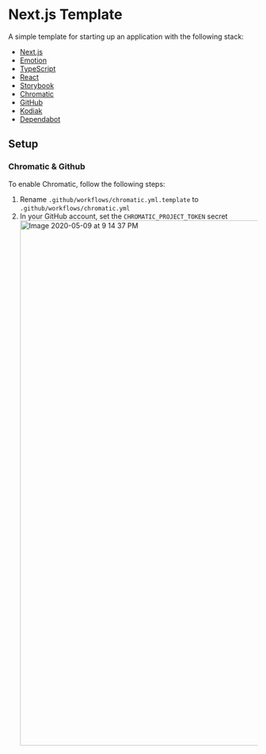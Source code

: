 # Next.js Template

A simple template for starting up an application with the following stack:

- [Next.js](https://nextjs.org/)
- [Emotion](https://emotion.sh/)
- [TypeScript](https://www.typescriptlang.org/)
- [React](https://reactjs.org/)
- [Storybook](https://storybook.js.org/)
- [Chromatic](https://www.chromatic.com/)
- [GitHub](https://github.com/)
- [Kodiak](https://kodiakhq.com/)
- [Dependabot](https://dependabot.com/)

## Setup

### Chromatic & Github

To enable Chromatic, follow the following steps:

1. Rename `.github/workflows/chromatic.yml.template` to `.github/workflows/chromatic.yml`
2. In your GitHub account, set the `CHROMATIC_PROJECT_TOKEN` secret
   <img width="1061" alt="Image 2020-05-09 at 9 14 37 PM" src="https://user-images.githubusercontent.com/37161095/81488693-24b7b880-923a-11ea-9be8-c9dedc0b4380.png">
